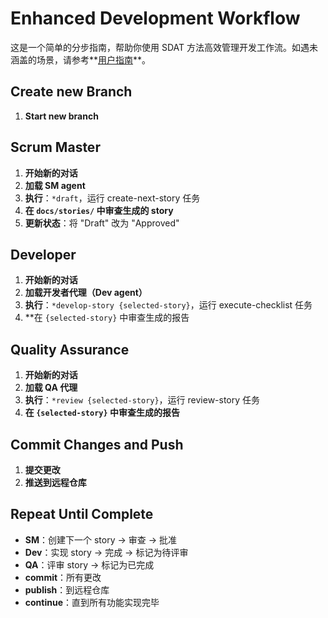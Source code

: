 # Enhanced Development Workflow

这是一个简单的分步指南，帮助你使用 SDAT 方法高效管理开发工作流。如遇未涵盖的场景，请参考**[<ins>用户指南</ins>](user-guide.md)**。

## Create new Branch

1. **Start new branch**

## Scrum Master

1. **开始新的对话**
2. **加载 SM agent**
3. **执行**：`*draft`，运行 create-next-story 任务
4. **在 `docs/stories/` 中审查生成的 story**
5. **更新状态**：将 "Draft" 改为 "Approved"

## Developer

1. **开始新的对话**
2. **加载开发者代理（Dev agent）**
3. **执行**：`*develop-story {selected-story}`，运行 execute-checklist 任务
4. \*\*在 `{selected-story}` 中审查生成的报告

## Quality Assurance

1. **开始新的对话**
2. **加载 QA 代理**
3. **执行**：`*review {selected-story}`，运行 review-story 任务
4. **在 `{selected-story}` 中审查生成的报告**

## Commit Changes and Push

1. **提交更改**
2. **推送到远程仓库**

## Repeat Until Complete

- **SM**：创建下一个 story → 审查 → 批准
- **Dev**：实现 story → 完成 → 标记为待评审
- **QA**：评审 story → 标记为已完成
- **commit**：所有更改
- **publish**：到远程仓库
- **continue**：直到所有功能实现完毕
